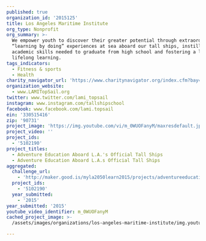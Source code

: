 ```yaml
---
published: true
organization_id: '2015125'
title: Los Angeles Maritime Institute
org_type: Nonprofit
org_summary: >-
  We empower youth to discover their greater potential through extraordinary
  “learning by doing” experiences at sea aboard our tall ships, instilling the
  academic skills needed to graduate from high school and fostering a love for
  lifelong learning.
tags_indicators:
  - Fitness & sports
  - Health
charity_navigator_url: 'https://www.charitynavigator.org/index.cfm?bay=search.profile&ein=330515416'
organization_website:
  - www.LAMITopSail.org
twitter: www.twitter.com/lami_topsail
instagram: www.instagram.com/tallshipschool
facebook: www.facebook.com/lami.topsail
ein: '330515416'
zip: '90731'
project_image: 'https://img.youtube.com/vi/m_0WUOFanyM/maxresdefault.jpg'
project_video: ''
project_ids:
  - '5102190'
project_titles:
  - Adventure Education Aboard L.A.'s Official Tall Ships
  - Adventure Education Aboard L.A.s Official Tall Ships
aggregated:
  challenge_url:
    - 'http://maker.good.is/myla2050learn2015/projects/adventureeducation.html'
  project_ids:
    - '5102190'
  year_submitted:
    - '2015'
year_submitted: '2015'
youtube_video_identifier: m_0WUOFanyM
cached_project_image: >-
  /assets/images/organizations/los-angeles-maritime-institute/img.youtube.com/vi/m_0WUOFanyM/maxresdefault.jpg

---
```

